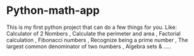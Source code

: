 # Python-math-app
This is my first python project that can do a few things for you. Like: Calculator of 2 Nombers  , Calculate the perimeter and area , Factorial calculation , Fibonacci numbers , Recognize being a prime number , The largest common denominator of two numbers , Algebra sets &amp; .....
